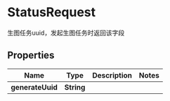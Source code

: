 

# StatusRequest

生图任务uuid，发起生图任务时返回该字段

## Properties

| Name | Type | Description | Notes |
|------------ | ------------- | ------------- | -------------|
|**generateUuid** | **String** |  |  |




